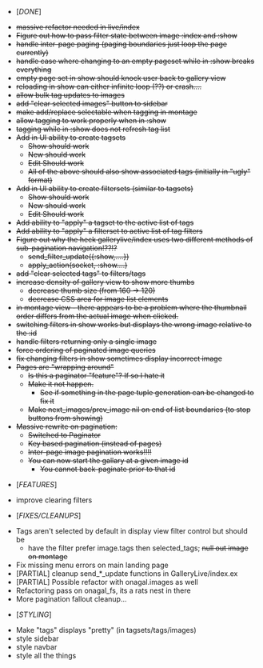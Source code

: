 * [*DONE*]
- ~~massive refactor needed in live/index~~
- ~~Figure out how to pass filter state between image :index and :show~~
- ~~handle inter-page paging (paging boundaries just loop the page currently)~~
- ~~handle case where changing to an empty pageset while in :show breaks everything~~
- ~~empty page set in show should knock user back to gallery view~~
- ~~reloading in show can either infinite loop (??) or crash....~~
- ~~allow bulk tag updates to images~~
- ~~add "clear selected images" button to sidebar~~
- ~~make add/replace selectable when tagging in montage~~
- ~~allow tagging to work properly when in :show~~
- ~~tagging while in :show does not refresh tag list~~
- ~~Add in UI ability to create tagsets~~
  - ~~Show should work~~
  - ~~New should work~~
  - ~~Edit Should work~~
  - ~~All of the above should also show associated tags (initially in "ugly" format)~~
- ~~Add in UI ability to create filtersets (similar to tagsets)~~
  - ~~Show should work~~
  - ~~New should work~~
  - ~~Edit Should work~~
- ~~Add ability to "apply" a tagset to the active list of tags~~
- ~~Add ability to "apply" a filterset to active list of tag filters~~
- ~~Figure out why the heck gallerylive/index uses two different methods of sub-pagination navigation!??!?~~
  - ~~send_filter_update({:show,....})~~
  - ~~apply_action(socket, :show....)~~
- ~~add "clear selected tags" to filters/tags~~
- ~~increase density of gallery view to show more thumbs~~
  - ~~decrease thumb size (from 160 -> 120)~~
  - ~~decrease CSS area for image list elements~~
- ~~in montage view - there appears to be a problem where the thumbnail order differs from the actual image when clicked.~~
- ~~switching filters in show works but displays the wrong image relative to the :id~~
- ~~handle filters returning only a single image~~
- ~~force ordering of paginated image queries~~
- ~~fix changing filters in show sometimes display incorrect image~~
- ~~Pages are "wrapping around"~~
  - ~~Is this a paginator "feature"? If so I hate it~~
  - ~~Make it not happen.~~
    - ~~See if something in the page tuple generation can be changed to fix it~~
  - ~~Make next_images/prev_image nil on end of list boundaries (to stop buttons from showing)~~
- ~~Massive rewrite on pagination:~~
  - ~~Switched to Paginator~~
  - ~~Key based pagination (instead of pages)~~
  - ~~Inter-page image pagination works!!!!~~
  - ~~You can now start the gallary at a given image id~~
    - ~~You cannot back-paginate prior to that id~~

* [*FEATURES*]
- improve clearing filters

* [*FIXES/CLEANUPS*]
- Tags aren't selected by default in display view filter control but should be
  - have the filter prefer image.tags then selected_tags; ~~null out image on montage~~
- Fix missing menu errors on main landing page
- [PARTIAL] cleanup send_*_update functions in GalleryLive/index.ex
- [PARTIAL] Possible refactor with onagal.images as well
- Refactoring pass on onagal_fs, its a rats nest in there
- More pagination fallout cleanup...

* [*STYLING*]
- Make "tags" displays "pretty" (in tagsets/tags/images)
- style sidebar
- style navbar
- style all the things
